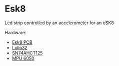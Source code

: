 # Esk8
Led strip controlled by an accelerometer for an eSK8

Hardware:
* [Esk8 PCB](https://easyeda.com/seb.morin/esk8) 
* [Lolin32](https://wiki.wemos.cc/products:lolin32:lolin32)
* [SN74AHCT125](https://www.ti.com/product/SN74AHCT125)
* [MPU 6050](https://invensense.tdk.com/products/motion-tracking/6-axis/mpu-6050/)
